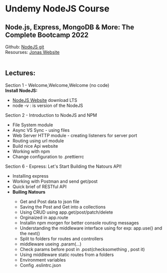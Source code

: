 <h1> Undemy NodeJS Course </h1>
<h2> Node.js, Express, MongoDB & More: The Complete Bootcamp 2022 </h2>

<span>
Github:
<a href="https://github.com/jonasschmedtmann/complete-node-bootcamp"> NodeJS git </a>
</span>
<span>
<br>
Resourses:
<a href="https://codingheroes.io/resources/">Jonas Website </a>  
</span>

<br>
<br>

<h2>Lectures: </h2>
Section 1 - Welcome,Welcome,Welcome (no code)
<br>
<span>
  <b>Install NodeJS:</b>
<ul>
  <li><a href="https://nodejs.org/en/">NodeJS Website</a> download LTS</li> 
  <li>node -v : is version of the NodeJS</li> 
</ul>
</span>
Section 2 - Introduction to NodeJS and NPM
<ul>
  <li>File System module</li> 
  <li>Async VS Sync - using files</li> 
  <li>Web Server HTTP module - creating listeners for server port</li>  
  <li>Routing using url module</li>
  <li>Build nice Api website</li>
  <li>Working with npm</li>
  <li>Change configuration to .prettierrc</li>
</ul>
Section 6 - Express: Let's Start Building the Natours API!
<ul>
  <li>Installing express</li> 
  <li>Working with Postman and send get/post</li> 
  <li>Quick brief of RESTful API</li>
  <li><b>Builing Natours</b></li>
  <ul>
    <li>Get and Post data to json file</li> 
    <li>Saving the Post and Get into a collections</li> 
    <li>Using CRUD using app.get/post/patch/delete</li> 
    <li>Orginaized in app.route</li> 
    <li>Installin npm morgen for better console routing messages</li>
    <li>Understanding the middleware interface using for exp: app.use() and the next()</li>
    <li>Split to folders for routes and controllers</li>
    <li>middleware useing .param(...)</li>
    <li>Check params before post in .post(checksomething , post it)</li>
    <li>Using middleware static routes from a folders</li>
    <li>Environment variables</li>
    <li>Config .eslintrc.json</li>
  </ul>
</ul>
